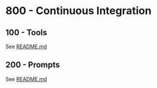 # 800 - Continuous Integration

## 100 - Tools

See [README.md](./100/README.md)

## 200 - Prompts

See [README.md](./200/README.md)
